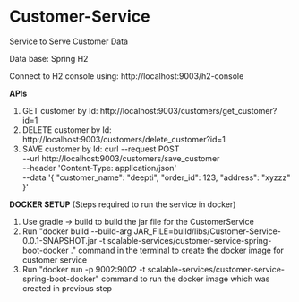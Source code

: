 # Customer-Service
Service to Serve Customer Data

Data base: Spring H2

Connect to H2 console using: http://localhost:9003/h2-console

**APIs**
1. GET customer by Id: http://localhost:9003/customers/get_customer?id=1
2. DELETE customer by Id: http://localhost:9003/customers/delete_customer?id=1
3. SAVE customer by Id: curl --request POST \
  --url http://localhost:9003/customers/save_customer \
  --header 'Content-Type: application/json' \
  --data '{
	"customer_name": "deepti",
	"order_id": 123,
	"address": "xyzzz"
}'

**DOCKER SETUP**
(Steps required to run the service in docker)
1. Use gradle -> build to build the jar file for the CustomerService
2. Run "docker build --build-arg JAR_FILE=build/libs/Customer-Service-0.0.1-SNAPSHOT.jar -t scalable-services/customer-service-spring-boot-docker ." command in the terminal to create the docker image for customer service
3. Run "docker run -p 9002:9002 -t scalable-services/customer-service-spring-boot-docker" command to run the docker image which was created in previous step
